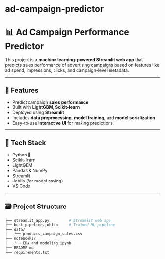 # ad-campaign-predictor
# 📊 Ad Campaign Performance Predictor

This project is a **machine learning-powered Streamlit web app** that predicts sales performance of advertising campaigns based on features like ad spend, impressions, clicks, and campaign-level metadata.

---

## 🚀 Features

- Predict campaign **sales performance**
- Built with **LightGBM, Scikit-learn**
- Deployed using **Streamlit**
- Includes **data preprocessing**, **model training**, and **model serialization**
- Easy-to-use **interactive UI** for making predictions

---

## 🧠 Tech Stack

- Python 🐍
- Scikit-learn
- LightGBM
- Pandas & NumPy
- Streamlit
- Joblib (for model saving)
- VS Code

---

## 🗃️ Project Structure

```bash
├── streamlit_app.py         # Streamlit web app
├── best_pipeline.joblib     # Trained ML pipeline
├── data/
│   └── products_campaign_sales.csv
├── notebooks/
│   └── EDA and modeling.ipynb
├── README.md
└── requirements.txt
